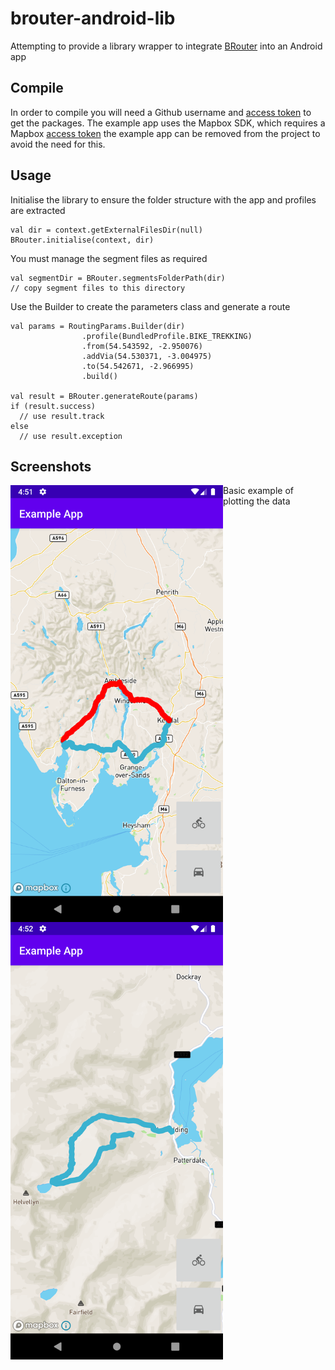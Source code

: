 # brouter-android-lib
Attempting to provide a library wrapper to integrate [BRouter](https://github.com/abrensch/brouter/) into an Android app

## Compile

In order to compile you will need a Github username and [access token](https://github.com/settings/tokens) to get the packages. The example app uses the Mapbox SDK, which requires a Mapbox [access token](https://docs.mapbox.com/android/maps/overview/) the example app can be removed from the project to avoid the need for this.

## Usage

Initialise the library to ensure the folder structure with the app and profiles are extracted
```
val dir = context.getExternalFilesDir(null)
BRouter.initialise(context, dir)
```
You must manage the segment files as required
```
val segmentDir = BRouter.segmentsFolderPath(dir)
// copy segment files to this directory
```
Use the Builder to create the parameters class and generate a route
```
val params = RoutingParams.Builder(dir)
                .profile(BundledProfile.BIKE_TREKKING)
                .from(54.543592, -2.950076)
                .addVia(54.530371, -3.004975)
                .to(54.542671, -2.966995)
                .build()

val result = BRouter.generateRoute(params)
if (result.success) 
  // use result.track
else
  // use result.exception
```        

## Screenshots
<img src="screenshots/multiple-car.png" align="left" width="340" />
<img src="screenshots/single-bike.png" align="left" width="340" />
Basic example of plotting the data
